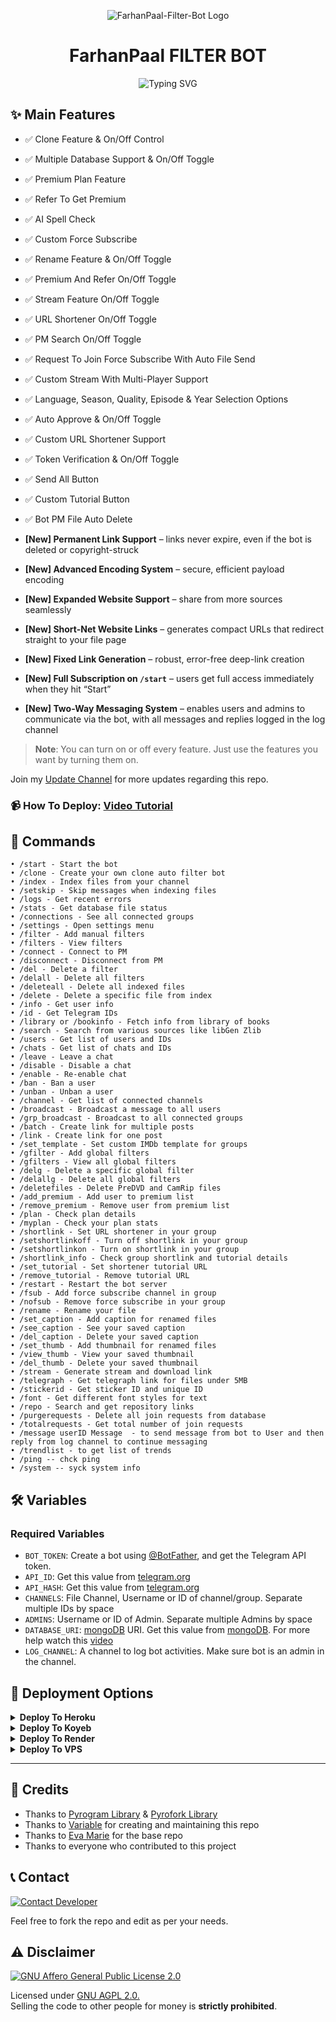 <p align="center">
  <img src="https://camo.githubusercontent.com/3182669c1cffde4a5f4b429b7693fddbdfac8e454ab9a381978652d2fe89cd28/68747470733a2f2f696d672e6672656570696b2e636f6d2f7072656d69756d2d70686f746f2f6d616e2d737569742d69732d706c6179696e672d63686573735f313037323133382d3232373037302e6a70673f773d383236" alt="FarhanPaal-Filter-Bot Logo">
</p>
<h1 align="center">
  FarhanPaal FILTER BOT
</h1>

<p align="center">
  <img src="https://readme-typing-svg.herokuapp.com/?lines=Welcome+To+FarhanPaal+Filter+Bot!" alt="Typing SVG">
</p>

## ✨ Main Features

- ✅ Clone Feature & On/Off Control
- ✅ Multiple Database Support & On/Off Toggle
- ✅ Premium Plan Feature
- ✅ Refer To Get Premium
- ✅ AI Spell Check
- ✅ Custom Force Subscribe
- ✅ Rename Feature & On/Off Toggle
- ✅ Premium And Refer On/Off Toggle
- ✅ Stream Feature On/Off Toggle
- ✅ URL Shortener On/Off Toggle
- ✅ PM Search On/Off Toggle
- ✅ Request To Join Force Subscribe With Auto File Send
- ✅ Custom Stream With Multi-Player Support
- ✅ Language, Season, Quality, Episode & Year Selection Options
- ✅ Auto Approve & On/Off Toggle
- ✅ Custom URL Shortener Support
- ✅ Token Verification & On/Off Toggle
- ✅ Send All Button
- ✅ Custom Tutorial Button
- ✅ Bot PM File Auto Delete

- **[New] Permanent Link Support** – links never expire, even if the bot is deleted or copyright-struck  
- **[New] Advanced Encoding System** – secure, efficient payload encoding  
- **[New] Expanded Website Support** – share from more sources seamlessly  
- **[New] Short-Net Website Links** – generates compact URLs that redirect straight to your file page  
- **[New] Fixed Link Generation** – robust, error-free deep-link creation  
- **[New] Full Subscription on `/start`** – users get full access immediately when they hit “Start”
- **[New] Two-Way Messaging System** – enables users and admins to communicate via the bot, with all messages and replies logged in the log channel  

> **Note**: You can turn on or off every feature. Just use the features you want by turning them on.

Join my [Update Channel](https://telegram.dog/iamvariable) for more updates regarding this repo.

### 📹 How To Deploy: [Video Tutorial](https://youtu.be/3SJR7vH2kRo)

## 🤖 Commands

```
• /start - Start the bot
• /clone - Create your own clone auto filter bot
• /index - Index files from your channel
• /setskip - Skip messages when indexing files
• /logs - Get recent errors
• /stats - Get database file status
• /connections - See all connected groups
• /settings - Open settings menu
• /filter - Add manual filters
• /filters - View filters
• /connect - Connect to PM
• /disconnect - Disconnect from PM
• /del - Delete a filter
• /delall - Delete all filters
• /deleteall - Delete all indexed files
• /delete - Delete a specific file from index
• /info - Get user info
• /id - Get Telegram IDs
• /library or /bookinfo - Fetch info from library of books
• /search - Search from various sources like libGen Zlib
• /users - Get list of users and IDs
• /chats - Get list of chats and IDs
• /leave - Leave a chat
• /disable - Disable a chat
• /enable - Re-enable chat
• /ban - Ban a user
• /unban - Unban a user
• /channel - Get list of connected channels
• /broadcast - Broadcast a message to all users
• /grp_broadcast - Broadcast to all connected groups
• /batch - Create link for multiple posts
• /link - Create link for one post
• /set_template - Set custom IMDb template for groups
• /gfilter - Add global filters
• /gfilters - View all global filters
• /delg - Delete a specific global filter
• /delallg - Delete all global filters
• /deletefiles - Delete PreDVD and CamRip files
• /add_premium - Add user to premium list
• /remove_premium - Remove user from premium list
• /plan - Check plan details
• /myplan - Check your plan stats
• /shortlink - Set URL shortener in your group
• /setshortlinkoff - Turn off shortlink in your group
• /setshortlinkon - Turn on shortlink in your group
• /shortlink_info - Check group shortlink and tutorial details
• /set_tutorial - Set shortener tutorial URL
• /remove_tutorial - Remove tutorial URL
• /restart - Restart the bot server
• /fsub - Add force subscribe channel in group
• /nofsub - Remove force subscribe in your group
• /rename - Rename your file
• /set_caption - Add caption for renamed files
• /see_caption - See your saved caption
• /del_caption - Delete your saved caption
• /set_thumb - Add thumbnail for renamed files
• /view_thumb - View your saved thumbnail
• /del_thumb - Delete your saved thumbnail
• /stream - Generate stream and download link
• /telegraph - Get telegraph link for files under 5MB
• /stickerid - Get sticker ID and unique ID
• /font - Get different font styles for text
• /repo - Search and get repository links
• /purgerequests - Delete all join requests from database
• /totalrequests - Get total number of join requests
• /message userID Message  - to send message from bot to User and then reply from log channel to continue messaging
• /trendlist - to get list of trends
• /ping -- chck ping
• /system -- syck system info
```

## 🛠️ Variables

### Required Variables
* `BOT_TOKEN`: Create a bot using [@BotFather](https://telegram.dog/BotFather), and get the Telegram API token.
* `API_ID`: Get this value from [telegram.org](https://my.telegram.org/apps)
* `API_HASH`: Get this value from [telegram.org](https://my.telegram.org/apps)
* `CHANNELS`: File Channel, Username or ID of channel/group. Separate multiple IDs by space
* `ADMINS`: Username or ID of Admin. Separate multiple Admins by space
* `DATABASE_URI`: [mongoDB](https://www.mongodb.com) URI. Get this value from [mongoDB](https://www.mongodb.com). For more help watch this [video](https://youtu.be/DAHRmFdw99o)
* `LOG_CHANNEL`: A channel to log bot activities. Make sure bot is an admin in the channel.

## 🚀 Deployment Options

<details>
<summary><b>Deploy To Heroku</b></summary>
<p>
<br>
<b>First connect your GitHub account, then select the repo and deploy with Procfile.</b>
</p>
</details>

<details>
<summary><b>Deploy To Koyeb</b></summary>
<br>
<b>The fastest way to deploy the application is to click the Deploy to Koyeb button below.</b>
<br>
<br>

[![Deploy to Koyeb](https://www.koyeb.com/static/images/deploy/button.svg)](https://app.koyeb.com/deploy?type=git&repository=github.com/Tactition/Tactition-Filter-Bot&branch=main&name=Tactition-Filter-Bot)
</details>

<details>
<summary><b>Deploy To Render</b></summary>
<br>
<b>
Use these commands:
<br>
<br>
• Build Command: <code>pip3 install -U -r requirements.txt</code>
<br>
<br>
• Start Command: <code>python3 bot.py</code>
<br>
<br>
Go to https://uptimerobot.com/ and add a monitor to keep your bot alive.
<br>
<br>
Use these settings when adding a monitor:</b>
<br>
<br>
<img src="https://telegra.ph/file/a79a156e44f43c9833b50.jpg" alt="render template">
<br>
<br>
<b>Click on the below button to deploy directly to render ↓</b>
<br>
<br>
<a href="https://render.com/deploy?repo=https://github.com/Tactition/Tactition-Filter-Bot/tree/main">
<img src="https://render.com/images/deploy-to-render-button.svg" alt="Deploy to Render">
</a>
</details>

<details>
<summary><b>Deploy To VPS</b></summary>

```bash
git clone https://github.com/Tactition/Tactition-Filter-Bot.git
cd Tactition-Filter-Bot
pip3 install -U -r requirements.txt
# Edit info.py with variables as given above
python3 bot.py
```
</details>

<hr>

## 🙏 Credits
- Thanks to [Pyrogram Library](https://github.com/pyrogram/pyrogram) & [Pyrofork Library](https://github.com/Mayuri-Chan/pyrofork)
- Thanks to [Variable](https://telegram.dog/variablesupport) for creating and maintaining this repo
- Thanks to [Eva Marie](https://t.me/TeamEvamaria) for the base repo
- Thanks to everyone who contributed to this project

## 📞 Contact

[![Contact Developer](https://img.shields.io/static/v1?label=Contact+Developer&message=On+Telegram&color=critical)](https://telegram.me/iamvariable)

Feel free to fork the repo and edit as per your needs.

## ⚠️ Disclaimer
[![GNU Affero General Public License 2.0](https://www.gnu.org/graphics/agplv3-155x51.png)](https://www.gnu.org/licenses/agpl-3.0.en.html#header)  

Licensed under [GNU AGPL 2.0.](LICENSE)  
Selling the code to other people for money is **strictly prohibited**.